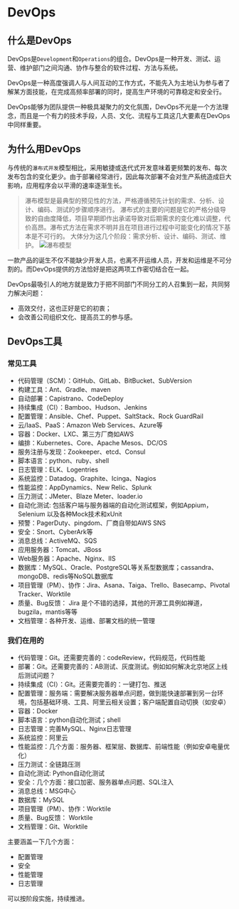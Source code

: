 # DevOps


## 什么是DevOps
DevOps是`Development`和`Operations`的组合。DevOps是一种开发、测试、运营、维护部门之间沟通、协作与整合的软件过程、方法与系统。

DevOps是一种高度强调人与人间互动的工作方式，不能先入为主地认为参与者了解某方面技能，在完成高频率部署的同时，提高生产环境的可靠稳定和安全行。

DevOps能够为团队提供一种极具凝聚力的文化氛围，DevOps不光是一个方法理念，而且是一个有力的技术手段，人员、文化、流程与工具这几大要素在DevOps中同样重要。                             

## 为什么用DevOps

与传统的`瀑布式开发`模型相比，采用敏捷或迭代式开发意味着更频繁的发布、每次发布包含的变化更少。由于部署经常进行，因此每次部署不会对生产系统造成巨大影响，应用程序会以平滑的速率逐渐生长。

> 瀑布模型是最典型的预见性的方法，严格遵循预先计划的需求、分析、设计、编码、测试的步骤顺序进行。
瀑布式的主要的问题是它的严格分级导致的自由度降低，项目早期即作出承诺导致对后期需求的变化难以调整，代价高昂。瀑布式方法在需求不明并且在项目进行过程中可能变化的情况下基本是不可行的。
大体分为这几个阶段：需求分析、设计、编码、测试、维护。
![瀑布模型](http://wiki.mbalib.com/w/images/d/df/%E7%80%91%E5%B8%83%E6%A8%A1%E5%9E%8B1.jpg)

一款产品的诞生不仅不能缺少开发人员，也离不开运维人员，开发和运维是不可分割的。而DevOps提供的方法恰好是把这两项工作密切结合在一起。

DevOps最吸引人的地方就是致力于把不同部门不同分工的人召集到一起，共同努力解决问题：

- 高效交付，这也正好是它的初衷；
- 会改善公司组织文化、提高员工的参与感。

## DevOps工具

### 常见工具

- 代码管理（SCM）：GitHub、GitLab、BitBucket、SubVersion
- 构建工具：Ant、Gradle、maven
- 自动部署：Capistrano、CodeDeploy
- 持续集成（CI）：Bamboo、Hudson、Jenkins
- 配置管理：Ansible、Chef、Puppet、SaltStack、Rock GuardRail
- 云/IaaS、PaaS：Amazon Web Services、Azure等
- 容器：Docker、LXC、第三方厂商如AWS
- 编排：Kubernetes、Core、Apache Mesos、DC/OS
- 服务注册与发现：Zookeeper、etcd、Consul
- 脚本语言：python、ruby、shell
- 日志管理：ELK、Logentries
- 系统监控：Datadog、Graphite、Icinga、Nagios
- 性能监控：AppDynamics、New Relic、Splunk
- 压力测试：JMeter、Blaze Meter、loader.io
- 自动化测试: 包括客户端与服务器端的自动化测试框架，例如Appium，Selenium 以及各种Mock技术和xUnit
- 预警：PagerDuty、pingdom、厂商自带如AWS SNS
- 安全：Snort、CyberArk等
- 消息总线：ActiveMQ、SQS
- 应用服务器：Tomcat、JBoss
- Web服务器：Apache、Nginx、IIS
- 数据库：MySQL、Oracle、PostgreSQL等关系型数据库；cassandra、mongoDB、redis等NoSQL数据库
- 项目管理（PM）、协作：Jira、Asana、Taiga、Trello、Basecamp、Pivotal Tracker、Worktile
- 质量、Bug反馈： Jira 是个不错的选择，其他的开源工具例如禅道，bugzila，mantis等等
- 文档管理：各种开发、运维、部署文档的统一管理


### 我们在用的

- 代码管理：Git。还需要完善的：codeReview，代码规范，代码性能
- 部署：Git。还需要完善的：AB测试、灰度测试。例如如何解决北京地区上线后测试问题？
- 持续集成（CI）：Git。还需要完善的：一键打包、推送
- 配置管理：服务端：需要解决服务器单点问题，做到能快速部署到另一台环境，包括基础环境、工具、阿里云相关设置；客户端配置自动切换（如安卓）
- 容器：Docker
- 脚本语言：python自动化测试；shell
- 日志管理：完善MySQL、Nginx日志管理
- 系统监控：阿里云
- 性能监控：几个方面：服务器、框架层、数据库、前端性能（例如安卓电量优化）
- 压力测试：全链路压测 
- 自动化测试: Python自动化测试
- 安全：几个方面：接口加密、服务器单点问题、SQL注入
- 消息总线：MSG中心
- 数据库：MySQL
- 项目管理（PM）、协作：Worktile
- 质量、Bug反馈： Worktile
- 文档管理：Git、Worktile

主要涵盖一下几个方面：

- 配置管理
- 安全
- 性能管理
- 日志管理

可以按阶段实施，持续推进。
